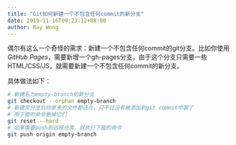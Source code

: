 ```yaml
---
title: "Git如何新建一个不包含任何commit的新分支"
date: 2019-11-16T09:23:12+08:00
author: Ray Wong
---
```


偶尔有这么一个奇怪的需求：新建一个不包含任何commit的git分支。比如你使用*GitHub Pages*，需要新增一个gh-pages分支，由于这个分支只需要一些HTML/CSS/JS，就需要新建一个不包含任何commit的新分支。

具体做法如下：

```bash
# 新建名为empty-branch的新分支
git checkout --orphan empty-branch
# 新建完分支后你原来的文件都还在，只不过没有被添加到git commit中罢了
# 用下面的命令删掉它们
git reset --hard
# 如果需要push到远程仓库，就执行下面的命令
git push origin empty-branch
```